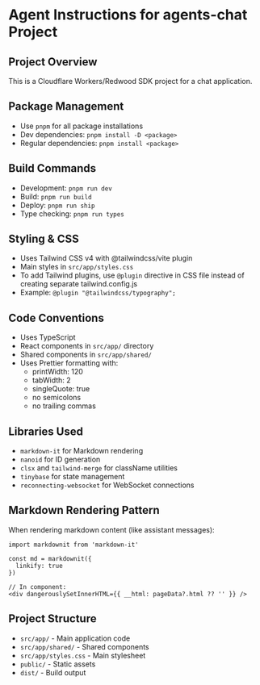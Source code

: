 # Agent Instructions for agents-chat Project

## Project Overview
This is a Cloudflare Workers/Redwood SDK project for a chat application.

## Package Management
- Use `pnpm` for all package installations
- Dev dependencies: `pnpm install -D <package>`
- Regular dependencies: `pnpm install <package>`

## Build Commands
- Development: `pnpm run dev`
- Build: `pnpm run build`
- Deploy: `pnpm run ship`
- Type checking: `pnpm run types`

## Styling & CSS
- Uses Tailwind CSS v4 with @tailwindcss/vite plugin
- Main styles in `src/app/styles.css`
- To add Tailwind plugins, use `@plugin` directive in CSS file instead of creating separate tailwind.config.js
- Example: `@plugin "@tailwindcss/typography";`

## Code Conventions
- Uses TypeScript
- React components in `src/app/` directory
- Shared components in `src/app/shared/`
- Uses Prettier formatting with:
  - printWidth: 120
  - tabWidth: 2
  - singleQuote: true
  - no semicolons
  - no trailing commas

## Libraries Used
- `markdown-it` for Markdown rendering
- `nanoid` for ID generation
- `clsx` and `tailwind-merge` for className utilities
- `tinybase` for state management
- `reconnecting-websocket` for WebSocket connections

## Markdown Rendering Pattern
When rendering markdown content (like assistant messages):
```tsx
import markdownit from 'markdown-it'

const md = markdownit({
  linkify: true
})

// In component:
<div dangerouslySetInnerHTML={{ __html: pageData?.html ?? '' }} />
```

## Project Structure
- `src/app/` - Main application code
- `src/app/shared/` - Shared components
- `src/app/styles.css` - Main stylesheet
- `public/` - Static assets
- `dist/` - Build output
